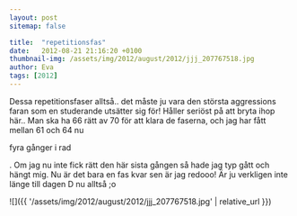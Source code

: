 ```yaml
---
layout: post
sitemap: false

title:  "repetitionsfas"
date:   2012-08-21 21:16:20 +0100
thumbnail-img: /assets/img/2012/august/2012/jjj_207767518.jpg
author: Eva
tags: [2012]
---
```


Dessa repetitionsfaser alltså.. det måste ju vara den största aggressions faran som en studerande utsätter sig för! Håller seriöst på att bryta ihop här.. Man ska ha 66 rätt av 70 för att klara de faserna, och jag har fått mellan 61 och 64 nu

 fyra gånger i rad

. Om jag nu inte fick rätt den här sista gången så hade jag typ gått och hängt mig. Nu är det bara en fas kvar sen är jag redooo! Är ju verkligen inte länge till dagen D nu alltså ;o

![]({{ '/assets/img/2012/august/2012/jjj_207767518.jpg'  | relative_url }})

